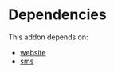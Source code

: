 # Dependencies

This addon depends on:

- [website](https://github.com/bringout/oca-ocb-website)
- [sms](https://github.com/bringout/oca-ocb-mail)
